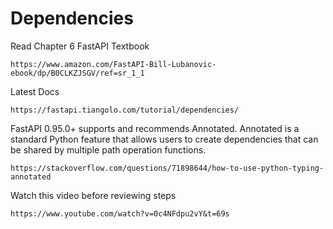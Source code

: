 # Dependencies

Read Chapter 6 FastAPI Textbook

```
https://www.amazon.com/FastAPI-Bill-Lubanovic-ebook/dp/B0CLKZJSGV/ref=sr_1_1
```

Latest Docs

```
https://fastapi.tiangolo.com/tutorial/dependencies/
```

FastAPI 0.95.0+ supports and recommends Annotated. Annotated is a standard Python feature that allows users to create dependencies that can be shared by multiple path operation functions.

```
https://stackoverflow.com/questions/71898644/how-to-use-python-typing-annotated
```

Watch this video before reviewing steps

```
https://www.youtube.com/watch?v=0c4NFdpu2vY&t=69s
```
